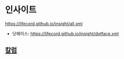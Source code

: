 # 인사이트
https://lifecord.github.io/insight/all.xml
- 닷페이스: https://lifecord.github.io/insight/dotface.xml

## [칼럼](https://github.com/LIFECORD/column)

